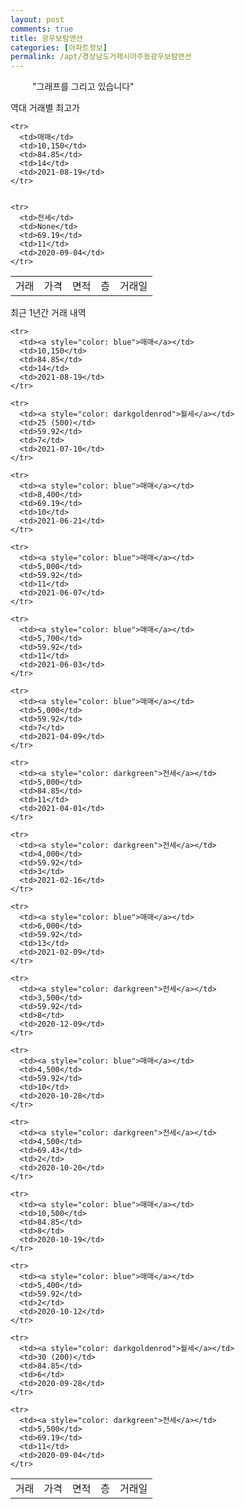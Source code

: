 ```yaml
---
layout: post
comments: true
title: 광우보람맨션
categories: [아파트정보]
permalink: /apt/경상남도거제시아주동광우보람맨션
---
```


<script type="text/javascript">
  google.charts.load('current', {'packages':['line', 'corechart']});
  google.charts.setOnLoadCallback(drawChart);

  function drawChart() {
    var data = new google.visualization.DataTable();
    data.addColumn('date', '거래일');
    data.addColumn('number', "매매");
    data.addColumn('number', "전세");
    data.addColumn('number', "전매");

    data.addRows([[new Date(Date.parse("2021-08-19")), 10150, null, null], [new Date(Date.parse("2021-07-10")), null, null, null], [new Date(Date.parse("2021-06-21")), 8400, null, null], [new Date(Date.parse("2021-06-07")), 5000, null, null], [new Date(Date.parse("2021-06-03")), 5700, null, null], [new Date(Date.parse("2021-04-09")), 5000, null, null], [new Date(Date.parse("2021-04-01")), null, 5000, null], [new Date(Date.parse("2021-02-16")), null, 4000, null], [new Date(Date.parse("2021-02-09")), 6000, null, null], [new Date(Date.parse("2020-12-09")), null, 3500, null], [new Date(Date.parse("2020-10-28")), 4500, null, null], [new Date(Date.parse("2020-10-20")), null, 4500, null], [new Date(Date.parse("2020-10-19")), 10500, null, null], [new Date(Date.parse("2020-10-12")), 5400, null, null], [new Date(Date.parse("2020-09-28")), null, null, null], [new Date(Date.parse("2020-09-04")), null, 5500, null]]);

    var options = {
      lineWidth: 0,
      pointsVisible: true,    
      title: '최근 1년간 유형별 실거래가 분포',
      legend: { position: 'bottom' }
    };

    var formatter = new google.visualization.NumberFormat({pattern:'###,###'} );
    formatter.format(data, 1);
    formatter.format(data, 2);
    
    setTimeout(function() {
        var chart = new google.visualization.LineChart(document.getElementById('columnchart_material'));
        chart.draw(data, (options));
        document.getElementById('loading').style.display = 'none';
    }, 1000);


  }
</script>


<div id="loading" style="z-index:20; display: block; margin-left: 35px">"그래프를 그리고 있습니다"</div>
<div id="columnchart_material" style="width: 95%; margin-left: -35px; display: block"></div>

역대 거래별 최고가
<table class="sortable">
    <tr>
      <td>거래</td>
      <td>가격</td>
      <td>면적</td>
      <td>층</td>
      <td>거래일</td>
    </tr>
    
    <tr>
      <td>매매</td>
      <td>10,150</td>
      <td>84.85</td>
      <td>14</td>
      <td>2021-08-19</td>
    </tr>
        
    
    <tr>
      <td>전세</td>
      <td>None</td>
      <td>69.19</td>
      <td>11</td>
      <td>2020-09-04</td>
    </tr>
        
    
</table>

최근 1년간 거래 내역

<font size='small'>
<table class="sortable">
    <tr>
      <td>거래</td>
      <td>가격</td>
      <td>면적</td>
      <td>층</td>
      <td>거래일</td>
    </tr>

    <tr>
      <td><a style="color: blue">매매</a></td>
      <td>10,150</td>
      <td>84.85</td>
      <td>14</td>
      <td>2021-08-19</td>
    </tr>
      
    <tr>
      <td><a style="color: darkgoldenrod">월세</a></td>
      <td>25 (500)</td>
      <td>59.92</td>
      <td>7</td>
      <td>2021-07-10</td>
    </tr>
      
    <tr>
      <td><a style="color: blue">매매</a></td>
      <td>8,400</td>
      <td>69.19</td>
      <td>10</td>
      <td>2021-06-21</td>
    </tr>
      
    <tr>
      <td><a style="color: blue">매매</a></td>
      <td>5,000</td>
      <td>59.92</td>
      <td>11</td>
      <td>2021-06-07</td>
    </tr>
      
    <tr>
      <td><a style="color: blue">매매</a></td>
      <td>5,700</td>
      <td>59.92</td>
      <td>11</td>
      <td>2021-06-03</td>
    </tr>
      
    <tr>
      <td><a style="color: blue">매매</a></td>
      <td>5,000</td>
      <td>59.92</td>
      <td>7</td>
      <td>2021-04-09</td>
    </tr>
      
    <tr>
      <td><a style="color: darkgreen">전세</a></td>
      <td>5,000</td>
      <td>84.85</td>
      <td>11</td>
      <td>2021-04-01</td>
    </tr>
      
    <tr>
      <td><a style="color: darkgreen">전세</a></td>
      <td>4,000</td>
      <td>59.92</td>
      <td>3</td>
      <td>2021-02-16</td>
    </tr>
      
    <tr>
      <td><a style="color: blue">매매</a></td>
      <td>6,000</td>
      <td>59.92</td>
      <td>13</td>
      <td>2021-02-09</td>
    </tr>
      
    <tr>
      <td><a style="color: darkgreen">전세</a></td>
      <td>3,500</td>
      <td>59.92</td>
      <td>8</td>
      <td>2020-12-09</td>
    </tr>
      
    <tr>
      <td><a style="color: blue">매매</a></td>
      <td>4,500</td>
      <td>59.92</td>
      <td>10</td>
      <td>2020-10-28</td>
    </tr>
      
    <tr>
      <td><a style="color: darkgreen">전세</a></td>
      <td>4,500</td>
      <td>69.43</td>
      <td>2</td>
      <td>2020-10-20</td>
    </tr>
      
    <tr>
      <td><a style="color: blue">매매</a></td>
      <td>10,500</td>
      <td>84.85</td>
      <td>8</td>
      <td>2020-10-19</td>
    </tr>
      
    <tr>
      <td><a style="color: blue">매매</a></td>
      <td>5,400</td>
      <td>59.92</td>
      <td>2</td>
      <td>2020-10-12</td>
    </tr>
      
    <tr>
      <td><a style="color: darkgoldenrod">월세</a></td>
      <td>30 (200)</td>
      <td>84.85</td>
      <td>6</td>
      <td>2020-09-28</td>
    </tr>
      
    <tr>
      <td><a style="color: darkgreen">전세</a></td>
      <td>5,500</td>
      <td>69.19</td>
      <td>11</td>
      <td>2020-09-04</td>
    </tr>
      
</table>
</font>

